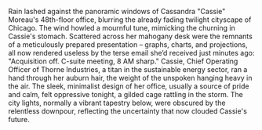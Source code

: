 Rain lashed against the panoramic windows of Cassandra "Cassie" Moreau's 48th-floor office, blurring the already fading twilight cityscape of Chicago.  The wind howled a mournful tune, mimicking the churning in Cassie's stomach.  Scattered across her mahogany desk were the remnants of a meticulously prepared presentation – graphs, charts, and projections, all now rendered useless by the terse email she’d received just minutes ago: "Acquisition off.  C-suite meeting, 8 AM sharp."  Cassie, Chief Operating Officer of Thorne Industries, a titan in the sustainable energy sector, ran a hand through her auburn hair, the weight of the unspoken hanging heavy in the air.  The sleek, minimalist design of her office, usually a source of pride and calm, felt oppressive tonight, a gilded cage rattling in the storm. The city lights, normally a vibrant tapestry below, were obscured by the relentless downpour, reflecting the uncertainty that now clouded Cassie's future.
